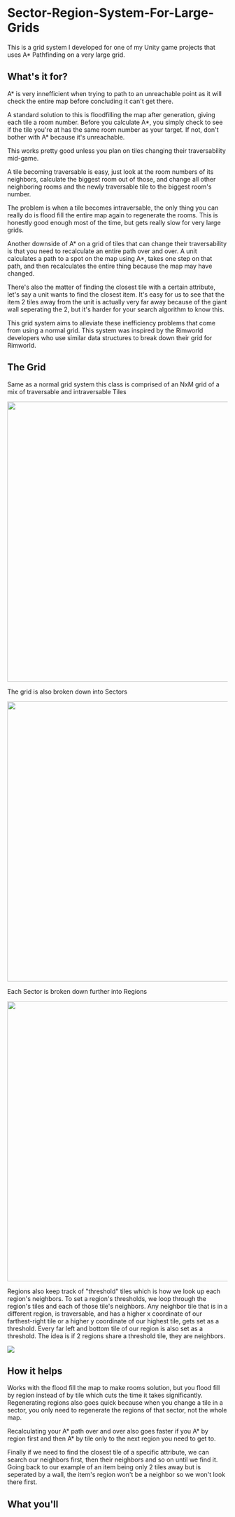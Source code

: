 # Sector-Region-System-For-Large-Grids

This is a grid system I developed for one of my Unity game projects that uses A* Pathfinding on a very large grid.

## What's it for?

A* is very innefficient when trying to path to an unreachable point as it will check the entire map before concluding it can't get there. 

A standard solution to this is floodfilling the map after generation, giving each tile a room number. Before you calculate A*, you simply check to see if the tile you're at has the same room number as your target. If not, don't bother with A* because it's unreachable.

This works pretty good unless you plan on tiles changing their traversability mid-game. 

A tile becoming traversable is easy, just look at the room numbers of its neighbors, calculate the biggest room out of those, and change all other neighboring rooms and the newly traversable tile to the biggest room's number.

The problem is when a tile becomes intraversable, the only thing you can really do is flood fill the entire map again to regenerate the rooms. This is honestly good enough most of the time, but gets really slow for very large grids.

Another downside of A* on a grid of tiles that can change their traversability is that you need to recalculate an entire path over and over. A unit calculates a path to a spot on the map using A*, takes one step on that path, and then recalculates the entire thing because the map may have changed.

There's also the matter of finding the closest tile with a certain attribute, let's say a unit wants to find the closest item. It's easy for us to see that the item 2 tiles away from the unit is actually very far away because of the giant wall seperating the 2, but it's harder for your search algorithm to know this.

This grid system aims to alleviate these inefficiency problems that come from using a normal grid. This system was inspired by the Rimworld developers who use similar data structures to break down their grid for Rimworld.

## The Grid

Same as a normal grid system this class is comprised of an NxM grid of a mix of traversable and intraversable Tiles

<img src="https://user-images.githubusercontent.com/104275328/167961822-8d78aa3b-432a-4a6a-ae13-ec52340ab3df.png" width="702" height="639" />

The grid is also broken down into Sectors

<img src="https://user-images.githubusercontent.com/104275328/167961833-8c5ebdc2-c504-442f-9cc0-9793b56abced.png" width="702" height="639" />

Each Sector is broken down further into Regions

<img src="https://user-images.githubusercontent.com/104275328/167961842-fdadc1fc-ba14-41ed-9675-88e609e848d6.png" width="702" height="639" />

Regions also keep track of "threshold" tiles which is how we look up each region's neighbors. To set a region's thresholds, we loop through the region's tiles and each of those tile's neighbors. Any neighbor tile that is in a different region, is traversable, and has a higher x coordinate of our farthest-right tile or a higher y coordinate of our highest tile, gets set as a threshold. Every far left and bottom tile of our region is also set as a threshold. The idea is if 2 regions share a threshold tile, they are neighbors.

<img src="https://user-images.githubusercontent.com/104275328/167975404-7dd42dc9-1f20-4bde-81ec-7b00424c6c1a.png" />

## How it helps

Works with the flood fill the map to make rooms solution, but you flood fill by region instead of by tile which cuts the time it takes significantly. Regenerating regions also goes quick because when you change a tile in a sector, you only need to regenerate the regions of that sector, not the whole map.

Recalculating your A* path over and over also goes faster if you A* by region first and then A* by tile only to the next region you need to get to.

Finally if we need to find the closest tile of a specific attribute, we can search our neighbors first, then their neighbors and so on until we find it. Going back to our example of an item being only 2 tiles away but is seperated by a wall, the item's region won't be a neighbor so we won't look there first.

## What you'll 
